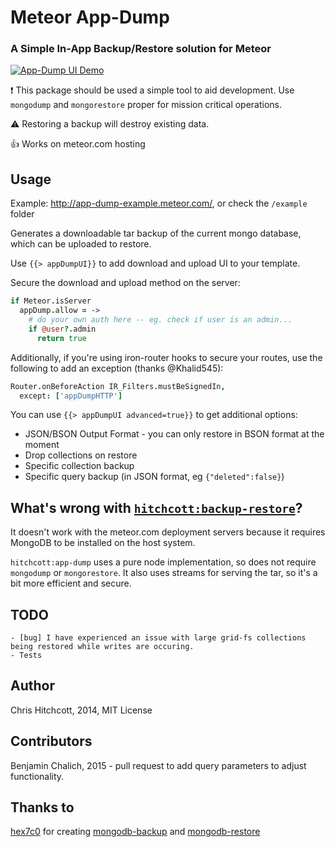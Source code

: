 # Meteor App-Dump

### A Simple In-App Backup/Restore solution for Meteor

[![App-Dump UI Demo](http://i.imgur.com/rlSvUzB.png)](http://app-dump-example.meteor.com)

:exclamation: This package should be used a simple tool to aid development. Use `mongodump` and `mongorestore` proper for mission critical operations.

:warning: Restoring a backup will destroy existing data.

:thumbsup: Works on meteor.com hosting


## Usage

Example: http://app-dump-example.meteor.com/, or check the `/example` folder

Generates a downloadable tar backup of the current mongo database, which can be uploaded to restore.

Use `{{> appDumpUI}}` to add download and upload UI to your template.

Secure the download and upload method on the server:

```coffeescript
if Meteor.isServer
  appDump.allow = ->
    # do your own auth here -- eg. check if user is an admin...
    if @user?.admin
      return true
```

Additionally, if you're using iron-router hooks to secure your routes, use the following to add an exception (thanks @Khalid545):

```coffeescript
Router.onBeforeAction IR_Filters.mustBeSignedIn,
  except: ['appDumpHTTP']
```

You can use `{{> appDumpUI advanced=true}}` to get additional options:

* JSON/BSON Output Format - you can only restore in BSON format at the moment
* Drop collections on restore
* Specific collection backup
* Specific query backup (in JSON format, eg `{"deleted":false}`)


## What's wrong with [`hitchcott:backup-restore`](https://github.com/hitchcott/meteor-backup-restore/)?

It doesn't work with the meteor.com deployment servers because it requires MongoDB to be installed on the host system. 

`hitchcott:app-dump` uses a pure node implementation, so does not require `mongodump` or `mongorestore`. It also uses streams for serving the tar, so it's a bit more efficient and secure.


## TODO

```
- [bug] I have experienced an issue with large grid-fs collections being restored while writes are occuring.
- Tests
```


## Author

Chris Hitchcott, 2014, MIT License

## Contributors

Benjamin Chalich, 2015 - pull request to add query parameters to adjust functionality.




## Thanks to

[hex7c0](https://github.com/hex7c0) for creating [mongodb-backup](https://github.com/hex7c0/mongodb-backup) and [mongodb-restore](https://github.com/hex7c0/mongodb-restore)
